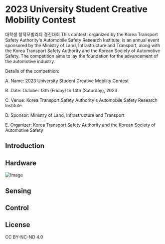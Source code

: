 # 2023 University Student Creative Mobility Contest
대학생 창작모빌리티 경진대회
This contest, organized by the Korea Transport Safety Authority's Automobile Safety Research Institute, is an annual event sponsored by the Ministry of Land, Infrastructure and Transport, along with the Korea Transport Safety Authority and the Korean Society of Automotive Safety. The competition aims to lay the foundation for the advancement of the automotive industry.

Details of the competition:

A. Name: 2023 University Student Creative Mobility Contest

B. Date: October 13th (Friday) to 14th (Saturday), 2023

C. Venue: Korea Transport Safety Authority's Automobile Safety Research Institute

D. Sponsor: Ministry of Land, Infrastructure and Transport

E. Organizer: Korea Transport Safety Authority and the Korean Society of Automotive Safety

## Introduction


## Hardware


![Image](https://github.com/user-attachments/assets/0b4db66a-b6af-4472-882a-8cbcbf8fe452)

## Sensing


## Control

## License
CC BY-NC-ND 4.0
